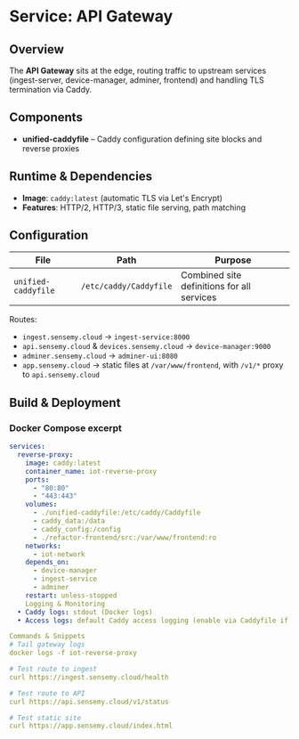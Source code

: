 # Service: API Gateway

## Overview
The **API Gateway** sits at the edge, routing traffic to upstream services (ingest-server, device-manager, adminer, frontend) and handling TLS termination via Caddy.

## Components
- **unified-caddyfile** – Caddy configuration defining site blocks and reverse proxies

## Runtime & Dependencies
- **Image**: `caddy:latest` (automatic TLS via Let's Encrypt)  
- **Features**: HTTP/2, HTTP/3, static file serving, path matching

## Configuration
| File               | Path                                 | Purpose                                    |
|--------------------|--------------------------------------|--------------------------------------------|
| `unified-caddyfile`| `/etc/caddy/Caddyfile`               | Combined site definitions for all services |

Routes:
- `ingest.sensemy.cloud` → `ingest-service:8000`
- `api.sensemy.cloud` & `devices.sensemy.cloud` → `device-manager:9000`
- `adminer.sensemy.cloud` → `adminer-ui:8080`
- `app.sensemy.cloud` → static files at `/var/www/frontend`, with `/v1/*` proxy to `api.sensemy.cloud`

## Build & Deployment

### Docker Compose excerpt
```yaml
services:
  reverse-proxy:
    image: caddy:latest
    container_name: iot-reverse-proxy
    ports:
      - "80:80"
      - "443:443"
    volumes:
      - ./unified-caddyfile:/etc/caddy/Caddyfile
      - caddy_data:/data
      - caddy_config:/config
      - ./refactor-frontend/src:/var/www/frontend:ro
    networks:
      - iot-network
    depends_on:
      - device-manager
      - ingest-service
      - adminer
    restart: unless-stopped
    Logging & Monitoring
  • Caddy logs: stdout (Docker logs)
  • Access logs: default Caddy access logging (enable via Caddyfile if needed)

Commands & Snippets
# Tail gateway logs
docker logs -f iot-reverse-proxy

# Test route to ingest
curl https://ingest.sensemy.cloud/health

# Test route to API
curl https://api.sensemy.cloud/v1/status

# Test static site
curl https://app.sensemy.cloud/index.html
